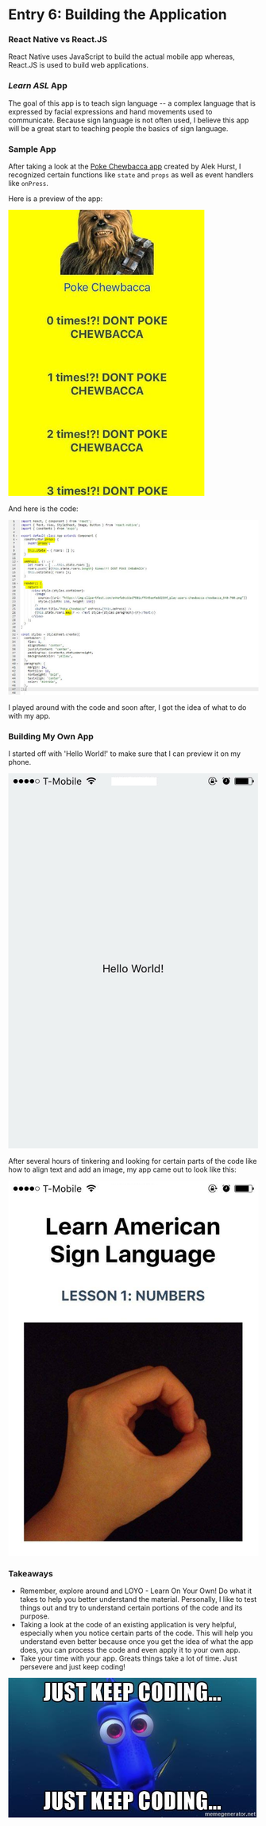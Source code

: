 # Entry 6: Building the Application
### React Native vs React.JS
React Native uses JavaScript to build the actual mobile app whereas, React.JS is used to build web applications.
### *Learn ASL* App
The goal of this app is to teach sign language -- a complex language that is expressed by facial expressions and hand movements used to communicate. Because sign language is not often used, I believe this app will be a great start to teaching people the basics of sign language.
### Sample App
After taking a look at the [Poke Chewbacca app](https://repl.it/H0Qp/2) created by Alek Hurst, I recognized certain functions like `state` and `props` as well as event handlers like `onPress`. 

Here is a preview of the app: 

![chewbacca](/pictures/chewbacca.jpg)

And here is the code:

![chewbaccacode](/pictures/chewbaccacode.JPG)

I played around with the code and soon after, I got the idea of what to do with my app. 

### Building My Own App
I started off with 'Hello World!' to make sure that I can preview it on my phone. 

![HelloWorld!](/pictures/HelloWorld!.jpg)

After several hours of tinkering and looking for certain parts of the code like how to align text and add an image, my app came out to look like this: 

![Finished!](/pictures/Finished!.png)
### Takeaways
* Remember, explore around and LOYO - Learn On Your Own! Do what it takes to help you better understand the material. Personally, I like to test things out and try to understand certain portions of the code and its purpose. 
* Taking a look at the code of an existing application is very helpful, especially when you notice certain parts of the code. This will help you understand even better because once you get the idea of what the app does, you can process the code and even apply it to your own app. 
* Take your time with your app. Greats things take a lot of time. Just persevere and just keep coding! 

![dory](/pictures/dory.jpg)